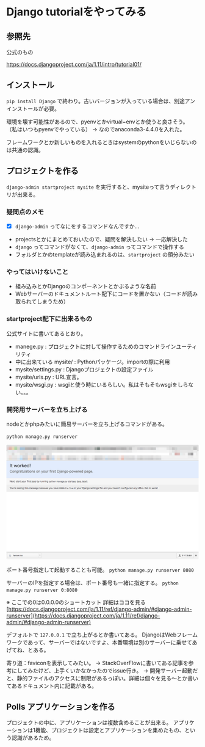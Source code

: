 # Django tutorialをやってみる
## 参照先

公式のもの

https://docs.djangoproject.com/ja/1.11/intro/tutorial01/

## インストール
`pip install Django` で終わり。古いバージョンが入っている場合は、別途アンインストールが必要。

環境を壊す可能性があるので、pyenvとかvirtual−envとか使うと良さそう。
（私はいつもpyenvでやっている）
→ なのでanaconda3-4.4.0を入れた。

フレームワークとか新しいものを入れるときはsystemのpythonをいじらないのは共通の認識。

## プロジェクトを作る
`django-admin startproject mysite` を実行すると、mysiteって言うディレクトリが出来る。

### 疑問点のメモ
- [x] `django-admin` ってなにをするコマンドなんですか…
- projectsとかにまとめておいたので、疑問を解決したい → 一応解決した
- `django` ってコマンドがなくて、`django-admin` ってコマンドで操作する
- フォルダとかのtemplateが読み込まれるのは、`startproject` の領分みたい

### やってはいけないこと
- 組み込みとかDjangoのコンポーネントとかぶるような名前
- Webサーバーのドキュメントルート配下にコードを置かない（コードが読み取られてしまうため）

### startproject配下に出来るもの
公式サイトに書いてあるとおり。

- manege.py : プロジェクトに対して操作するためのコマンドラインユーティリティ
- 中に出来ている mysite/ : Pythonパッケージ。importの際に利用
- mysite/settings.py : Djangoプロジェクトの設定ファイル
- mysite/urls.py : URL宣言。
- mysite/wsgi.py : wsgiと使う時にいるらしい。私はそもそもwsgiをしらない。。。

### 開発用サーバーを立ち上げる
nodeとかphpみたいに簡易サーバーを立ち上げるコマンドがある。

`python manage.py runserver`

![起動した様子](./memo_image/first_time_start_server.png)

ポート番号指定して起動することも可能。
`python manage.py runserver 8080`

サーバーのIPを指定する場合は、ポート番号も一緒に指定する。
`python manage.py runserver 0:8080`

※ ここでの0は0.0.0.0のショートカット
詳細はココを見る [https://docs.djangoproject.com/ja/1.11/ref/django-admin/#django-admin-runserver](https://docs.djangoproject.com/ja/1.11/ref/django-admin/#django-admin-runserver)

デフォルトで `127.0.0.1` で立ち上がるとか書いてある。
DjangoはWebフレームワークであって、サーバーではないですよ、本番環境は別のサーバーに乗せてあげてね、とある。

寄り道：faviconを表示してみたい。
-> StackOverFlowに書いてある記事を参考にしてみたけど、上手くいかなかったのでissue行き。
-> 開発サーバー起動だと、静的ファイルのアクセスに制限があるっぽい。詳細は個々を見る〜とか書いてあるドキュメント内に記載がある。

## Polls アプリケーションを作る

プロジェクトの中に、アプリケーションは複数含めることが出来る。
アプリケーションは1機能、プロジェクトは設定とアプリケーションを集めたもの、という認識があるため。




